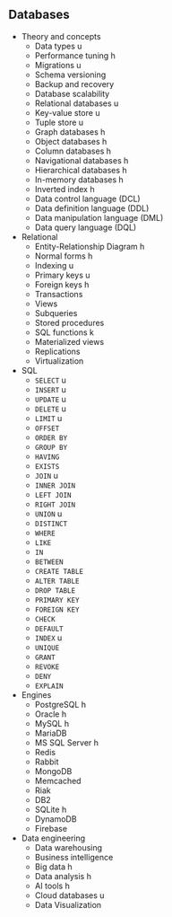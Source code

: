 ## Databases

- Theory and concepts
  - Data types u
  - Performance tuning h
  - Migrations u
  - Schema versioning
  - Backup and recovery
  - Database scalability
  - Relational databases u
  - Key-value store u
  - Tuple store u
  - Graph databases h
  - Object databases h
  - Column databases h
  - Navigational databases h
  - Hierarchical databases h
  - In-memory databases h
  - Inverted index h
  - Data control language (DCL)
  - Data definition language (DDL)
  - Data manipulation language (DML)
  - Data query language (DQL)
- Relational
  - Entity-Relationship Diagram h
  - Normal forms h
  - Indexing u
  - Primary keys u
  - Foreign keys h
  - Transactions
  - Views
  - Subqueries
  - Stored procedures
  - SQL functions k
  - Materialized views
  - Replications
  - Virtualization
- SQL
  - `SELECT` u
  - `INSERT` u
  - `UPDATE` u
  - `DELETE` u
  - `LIMIT` u
  - `OFFSET`
  - `ORDER BY`
  - `GROUP BY`
  - `HAVING`
  - `EXISTS`
  - `JOIN` u
  - `INNER JOIN`
  - `LEFT JOIN`
  - `RIGHT JOIN`
  - `UNION` u
  - `DISTINCT`
  - `WHERE`
  - `LIKE`
  - `IN`
  - `BETWEEN`
  - `CREATE TABLE`
  - `ALTER TABLE`
  - `DROP TABLE`
  - `PRIMARY KEY`
  - `FOREIGN KEY`
  - `CHECK`
  - `DEFAULT`
  - `INDEX` u
  - `UNIQUE`
  - `GRANT`
  - `REVOKE`
  - `DENY`
  - `EXPLAIN`
- Engines
  - PostgreSQL h
  - Oracle h
  - MySQL h
  - MariaDB
  - MS SQL Server h
  - Redis
  - Rabbit
  - MongoDB
  - Memcached
  - Riak
  - DB2
  - SQLite h
  - DynamoDB
  - Firebase
- Data engineering
  - Data warehousing
  - Business intelligence
  - Big data h
  - Data analysis h
  - AI tools h
  - Cloud databases u
  - Data Visualization
